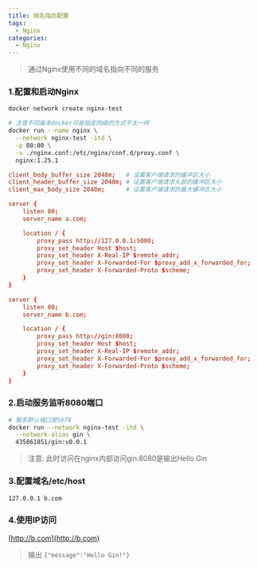 ```yaml
---
title: 域名指向配置
tags:
  - Nginx
categories:
  - Nginx
---
```


> 通过Nginx使用不同的域名指向不同的服务

### 1.配置和启动Nginx

```bash
docker network create nginx-test
```

```bash
# 注意不同版本docker可能指定网络的方式不太一样
docker run --name nginx \
  --network nginx-test -itd \
  -p 80:80 \
  -v ./nginx.conf:/etc/nginx/conf.d/proxy.conf \
  nginx:1.25.1
```

```nginx.conf
client_body_buffer_size 2048m;   # 设置客户端请求的缓冲区大小
client_header_buffer_size 2048m; # 设置客户端请求头部的缓冲区大小
client_max_body_size 2048m;      # 设置客户端请求的最大缓冲区大小

server {
    listen 80;
    server_name a.com;

    location / {
        proxy_pass http://127.0.0.1:5000;
        proxy_set_header Host $host;
        proxy_set_header X-Real-IP $remote_addr;
        proxy_set_header X-Forwarded-For $proxy_add_x_forwarded_for;
        proxy_set_header X-Forwarded-Proto $scheme;
    }
}

server {
    listen 80;
    server_name b.com;

    location / {
        proxy_pass http://gin:8080;
        proxy_set_header Host $host;
        proxy_set_header X-Real-IP $remote_addr;
        proxy_set_header X-Forwarded-For $proxy_add_x_forwarded_for;
        proxy_set_header X-Forwarded-Proto $scheme;
    }
}
```

### 2.启动服务监听8080端口

```bash
# 服务默认端口是5678
docker run --network nginx-test -itd \
  --network-alias gin \
  435861851/gin:v0.0.1
```

> 注意: 此时访问在nginx内部访问gin:8080是输出Hello Gin

### 3.配置域名/etc/host

```bash
127.0.0.1 b.com
```

### 4.使用IP访问

[http://b.com](http://b.com)

> 输出 `{"message":"Hello Gin!"}`